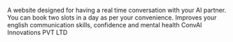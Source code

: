 A website designed for having a real time conversation with your AI partner.
You can book two slots in a day as per your convenience.
Improves your english communication skills, confidence and mental health
ConvAI Innovations PVT LTD
